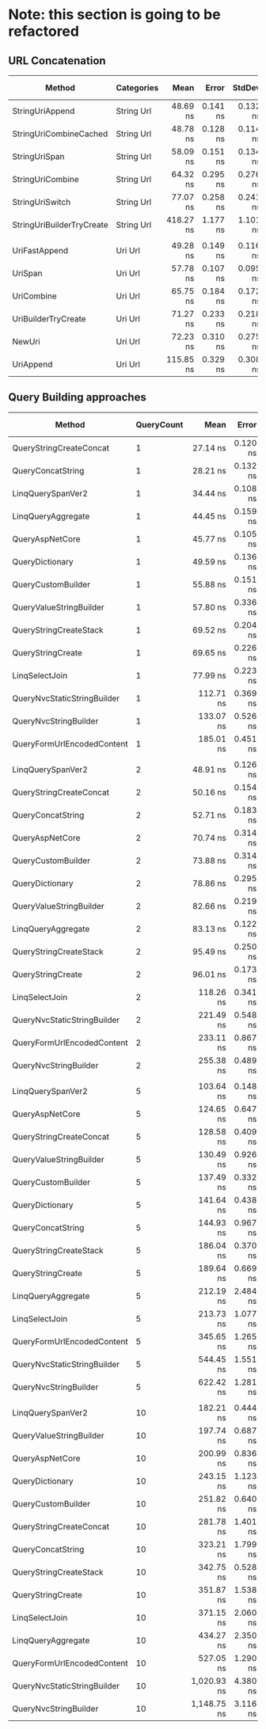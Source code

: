 # Note: this section is going to be refactored

<a name="url-concat"></a>
## URL Concatenation

| Method                    | Categories |      Mean |    Error |   StdDev |   StdErr |       Min |        Q1 |    Median |        Q3 |       Max |         Op/s | Ratio | RatioSD |   Gen0 | Allocated | Alloc Ratio |
|---------------------------|------------|----------:|---------:|---------:|---------:|----------:|----------:|----------:|----------:|----------:|-------------:|------:|--------:|-------:|----------:|------------:|
| StringUriAppend           | String Url |  48.69 ns | 0.141 ns | 0.132 ns | 0.034 ns |  48.33 ns |  48.65 ns |  48.70 ns |  48.76 ns |  48.89 ns | 20,537,221.6 |  0.84 |    0.00 | 0.0140 |     176 B |        0.69 |
| StringUriCombineCached    | String Url |  48.78 ns | 0.128 ns | 0.114 ns | 0.030 ns |  48.51 ns |  48.74 ns |  48.77 ns |  48.83 ns |  48.95 ns | 20,500,973.8 |  0.84 |    0.00 | 0.0140 |     176 B |        0.69 |
| StringUriSpan             | String Url |  58.09 ns | 0.151 ns | 0.134 ns | 0.036 ns |  57.79 ns |  58.01 ns |  58.11 ns |  58.19 ns |  58.27 ns | 17,215,833.9 |  1.00 |    0.00 | 0.0204 |     256 B |        1.00 |
| StringUriCombine          | String Url |  64.32 ns | 0.295 ns | 0.276 ns | 0.071 ns |  63.94 ns |  64.10 ns |  64.33 ns |  64.48 ns |  64.93 ns | 15,548,050.3 |  1.11 |    0.01 | 0.0185 |     232 B |        0.91 |
| StringUriSwitch           | String Url |  77.07 ns | 0.258 ns | 0.241 ns | 0.062 ns |  76.69 ns |  76.90 ns |  77.10 ns |  77.23 ns |  77.54 ns | 12,974,745.3 |  1.33 |    0.00 | 0.0185 |     232 B |        0.91 |
| StringUriBuilderTryCreate | String Url | 418.27 ns | 1.177 ns | 1.101 ns | 0.284 ns | 415.50 ns | 417.84 ns | 418.50 ns | 418.90 ns | 419.81 ns |  2,390,808.9 |  7.20 |    0.03 | 0.0668 |     840 B |        3.28 |
|                           |            |           |          |          |          |           |           |           |           |           |              |       |         |        |           |             |
| UriFastAppend             | Uri Url    |  49.28 ns | 0.149 ns | 0.116 ns | 0.034 ns |  49.05 ns |  49.24 ns |  49.33 ns |  49.35 ns |  49.37 ns | 20,294,202.5 |  0.68 |    0.00 | 0.0140 |     176 B |        1.29 |
| UriSpan                   | Uri Url    |  57.78 ns | 0.107 ns | 0.095 ns | 0.025 ns |  57.63 ns |  57.70 ns |  57.76 ns |  57.85 ns |  57.95 ns | 17,307,818.6 |  0.80 |    0.00 | 0.0204 |     256 B |        1.88 |
| UriCombine                | Uri Url    |  65.75 ns | 0.184 ns | 0.172 ns | 0.045 ns |  65.41 ns |  65.64 ns |  65.75 ns |  65.84 ns |  66.08 ns | 15,209,275.4 |  0.91 |    0.01 | 0.0185 |     232 B |        1.71 |
| UriBuilderTryCreate       | Uri Url    |  71.27 ns | 0.233 ns | 0.218 ns | 0.056 ns |  70.72 ns |  71.14 ns |  71.32 ns |  71.43 ns |  71.57 ns | 14,031,076.4 |  0.99 |    0.00 | 0.0153 |     192 B |        1.41 |
| NewUri                    | Uri Url    |  72.23 ns | 0.310 ns | 0.275 ns | 0.074 ns |  71.55 ns |  72.13 ns |  72.25 ns |  72.36 ns |  72.73 ns | 13,843,869.0 |  1.00 |    0.00 | 0.0107 |     136 B |        1.00 |
| UriAppend                 | Uri Url    | 115.85 ns | 0.329 ns | 0.308 ns | 0.079 ns | 114.95 ns | 115.76 ns | 115.85 ns | 116.05 ns | 116.18 ns |  8,631,925.8 |  1.60 |    0.01 | 0.0197 |     248 B |        1.82 |

<a name="query-builers"></a>
## Query Building approaches

| Method                      | QueryCount |        Mean |    Error |   StdDev |   StdErr |         Min |          Q1 |      Median |          Q3 |         Max |         Op/s | Ratio | RatioSD |   Gen0 | Allocated | Alloc Ratio |
|-----------------------------|------------|------------:|---------:|---------:|---------:|------------:|------------:|------------:|------------:|------------:|-------------:|------:|--------:|-------:|----------:|------------:|
| QueryStringCreateConcat     | 1          |    27.14 ns | 0.120 ns | 0.106 ns | 0.028 ns |    26.84 ns |    27.11 ns |    27.16 ns |    27.17 ns |    27.26 ns | 36,849,733.6 |  0.55 |    0.00 | 0.0102 |     128 B |        0.37 |
| QueryConcatString           | 1          |    28.21 ns | 0.132 ns | 0.117 ns | 0.031 ns |    27.92 ns |    28.19 ns |    28.21 ns |    28.28 ns |    28.42 ns | 35,449,076.8 |  0.57 |    0.00 | 0.0121 |     152 B |        0.44 |
| LinqQuerySpanVer2           | 1          |    34.44 ns | 0.108 ns | 0.101 ns | 0.026 ns |    34.14 ns |    34.40 ns |    34.48 ns |    34.50 ns |    34.54 ns | 29,033,207.2 |  0.69 |    0.00 | 0.0063 |      80 B |        0.23 |
| LinqQueryAggregate          | 1          |    44.45 ns | 0.159 ns | 0.149 ns | 0.038 ns |    44.18 ns |    44.34 ns |    44.40 ns |    44.59 ns |    44.64 ns | 22,497,118.8 |  0.90 |    0.00 | 0.0147 |     184 B |        0.53 |
| QueryAspNetCore             | 1          |    45.77 ns | 0.105 ns | 0.098 ns | 0.025 ns |    45.55 ns |    45.73 ns |    45.78 ns |    45.84 ns |    45.92 ns | 21,846,234.7 |  0.92 |    0.00 | 0.0185 |     232 B |        0.67 |
| QueryDictionary             | 1          |    49.59 ns | 0.136 ns | 0.127 ns | 0.033 ns |    49.43 ns |    49.46 ns |    49.59 ns |    49.66 ns |    49.86 ns | 20,165,867.0 |  1.00 |    0.00 | 0.0274 |     344 B |        1.00 |
| QueryCustomBuilder          | 1          |    55.88 ns | 0.151 ns | 0.126 ns | 0.035 ns |    55.51 ns |    55.87 ns |    55.91 ns |    55.96 ns |    55.99 ns | 17,895,559.6 |  1.13 |    0.00 | 0.0102 |     128 B |        0.37 |
| QueryValueStringBuilder     | 1          |    57.80 ns | 0.336 ns | 0.314 ns | 0.081 ns |    57.25 ns |    57.64 ns |    57.75 ns |    57.97 ns |    58.27 ns | 17,300,350.5 |  1.17 |    0.01 | 0.0101 |     128 B |        0.37 |
| QueryStringCreateStack      | 1          |    69.52 ns | 0.204 ns | 0.190 ns | 0.049 ns |    69.17 ns |    69.41 ns |    69.51 ns |    69.68 ns |    69.80 ns | 14,383,625.2 |  1.40 |    0.01 | 0.0107 |     136 B |        0.40 |
| QueryStringCreate           | 1          |    69.65 ns | 0.226 ns | 0.200 ns | 0.054 ns |    69.31 ns |    69.48 ns |    69.69 ns |    69.78 ns |    69.93 ns | 14,358,270.7 |  1.41 |    0.01 | 0.0107 |     136 B |        0.40 |
| LinqSelectJoin              | 1          |    77.99 ns | 0.223 ns | 0.197 ns | 0.053 ns |    77.48 ns |    77.90 ns |    78.01 ns |    78.07 ns |    78.31 ns | 12,822,911.2 |  1.57 |    0.01 | 0.0191 |     240 B |        0.70 |
| QueryNvcStaticStringBuilder | 1          |   112.71 ns | 0.369 ns | 0.346 ns | 0.089 ns |   112.23 ns |   112.49 ns |   112.56 ns |   112.94 ns |   113.37 ns |  8,872,545.7 |  2.27 |    0.01 | 0.0101 |     128 B |        0.37 |
| QueryNvcStringBuilder       | 1          |   133.07 ns | 0.526 ns | 0.492 ns | 0.127 ns |   131.95 ns |   132.68 ns |   133.30 ns |   133.41 ns |   133.57 ns |  7,515,078.2 |  2.68 |    0.01 | 0.0184 |     232 B |        0.67 |
| QueryFormUrlEncodedContent  | 1          |   185.01 ns | 0.451 ns | 0.422 ns | 0.109 ns |   184.33 ns |   184.73 ns |   184.96 ns |   185.24 ns |   185.88 ns |  5,405,186.8 |  3.73 |    0.01 | 0.0713 |     896 B |        2.60 |
|                             |            |             |          |          |          |             |             |             |             |             |              |       |         |        |           |             |
| LinqQuerySpanVer2           | 2          |    48.91 ns | 0.126 ns | 0.112 ns | 0.030 ns |    48.74 ns |    48.84 ns |    48.92 ns |    48.95 ns |    49.14 ns | 20,443,742.0 |  0.62 |    0.00 | 0.0083 |     104 B |        0.21 |
| QueryStringCreateConcat     | 2          |    50.16 ns | 0.154 ns | 0.129 ns | 0.036 ns |    49.84 ns |    50.14 ns |    50.18 ns |    50.24 ns |    50.37 ns | 19,934,784.4 |  0.64 |    0.00 | 0.0216 |     272 B |        0.54 |
| QueryConcatString           | 2          |    52.71 ns | 0.183 ns | 0.171 ns | 0.044 ns |    52.16 ns |    52.67 ns |    52.73 ns |    52.81 ns |    52.88 ns | 18,971,859.9 |  0.67 |    0.00 | 0.0255 |     320 B |        0.63 |
| QueryAspNetCore             | 2          |    70.74 ns | 0.314 ns | 0.279 ns | 0.074 ns |    70.16 ns |    70.61 ns |    70.71 ns |    70.86 ns |    71.22 ns | 14,136,856.0 |  0.90 |    0.00 | 0.0305 |     384 B |        0.76 |
| QueryCustomBuilder          | 2          |    73.88 ns | 0.314 ns | 0.294 ns | 0.076 ns |    73.14 ns |    73.77 ns |    73.85 ns |    74.10 ns |    74.29 ns | 13,535,051.6 |  0.94 |    0.00 | 0.0139 |     176 B |        0.35 |
| QueryDictionary             | 2          |    78.86 ns | 0.295 ns | 0.246 ns | 0.068 ns |    78.21 ns |    78.80 ns |    78.93 ns |    78.98 ns |    79.19 ns | 12,680,766.7 |  1.00 |    0.00 | 0.0401 |     504 B |        1.00 |
| QueryValueStringBuilder     | 2          |    82.66 ns | 0.219 ns | 0.204 ns | 0.053 ns |    82.03 ns |    82.63 ns |    82.69 ns |    82.78 ns |    82.88 ns | 12,097,845.7 |  1.05 |    0.00 | 0.0139 |     176 B |        0.35 |
| LinqQueryAggregate          | 2          |    83.13 ns | 0.122 ns | 0.108 ns | 0.029 ns |    83.01 ns |    83.06 ns |    83.08 ns |    83.13 ns |    83.36 ns | 12,030,055.8 |  1.05 |    0.00 | 0.0274 |     344 B |        0.68 |
| QueryStringCreateStack      | 2          |    95.49 ns | 0.250 ns | 0.234 ns | 0.060 ns |    95.07 ns |    95.36 ns |    95.44 ns |    95.68 ns |    95.85 ns | 10,472,416.6 |  1.21 |    0.01 | 0.0126 |     160 B |        0.32 |
| QueryStringCreate           | 2          |    96.01 ns | 0.173 ns | 0.154 ns | 0.041 ns |    95.66 ns |    95.93 ns |    96.01 ns |    96.12 ns |    96.30 ns | 10,415,438.8 |  1.22 |    0.00 | 0.0126 |     160 B |        0.32 |
| LinqSelectJoin              | 2          |   118.26 ns | 0.341 ns | 0.285 ns | 0.079 ns |   117.71 ns |   118.03 ns |   118.24 ns |   118.46 ns |   118.69 ns |  8,456,178.3 |  1.50 |    0.00 | 0.0305 |     384 B |        0.76 |
| QueryNvcStaticStringBuilder | 2          |   221.49 ns | 0.548 ns | 0.486 ns | 0.130 ns |   220.72 ns |   221.04 ns |   221.65 ns |   221.80 ns |   222.31 ns |  4,514,918.2 |  2.81 |    0.01 | 0.0138 |     176 B |        0.35 |
| QueryFormUrlEncodedContent  | 2          |   233.11 ns | 0.867 ns | 0.769 ns | 0.205 ns |   230.69 ns |   233.03 ns |   233.36 ns |   233.54 ns |   233.70 ns |  4,289,761.6 |  2.96 |    0.01 | 0.0865 |    1088 B |        2.16 |
| QueryNvcStringBuilder       | 2          |   255.38 ns | 0.489 ns | 0.408 ns | 0.113 ns |   254.77 ns |   255.04 ns |   255.38 ns |   255.83 ns |   255.94 ns |  3,915,708.2 |  3.24 |    0.01 | 0.0305 |     384 B |        0.76 |
|                             |            |             |          |          |          |             |             |             |             |             |              |       |         |        |           |             |
| LinqQuerySpanVer2           | 5          |   103.64 ns | 0.148 ns | 0.139 ns | 0.036 ns |   103.43 ns |   103.53 ns |   103.65 ns |   103.73 ns |   103.88 ns |  9,649,023.0 |  0.73 |    0.00 | 0.0139 |     176 B |        0.23 |
| QueryAspNetCore             | 5          |   124.65 ns | 0.647 ns | 0.606 ns | 0.156 ns |   123.03 ns |   124.42 ns |   124.63 ns |   125.09 ns |   125.44 ns |  8,022,650.0 |  0.88 |    0.00 | 0.0527 |     664 B |        0.86 |
| QueryStringCreateConcat     | 5          |   128.58 ns | 0.409 ns | 0.362 ns | 0.097 ns |   127.53 ns |   128.48 ns |   128.61 ns |   128.77 ns |   129.01 ns |  7,777,497.2 |  0.91 |    0.00 | 0.0675 |     848 B |        1.09 |
| QueryValueStringBuilder     | 5          |   130.49 ns | 0.926 ns | 0.866 ns | 0.224 ns |   128.62 ns |   130.31 ns |   130.57 ns |   131.03 ns |   131.94 ns |  7,663,236.0 |  0.92 |    0.01 | 0.0253 |     320 B |        0.41 |
| QueryCustomBuilder          | 5          |   137.49 ns | 0.332 ns | 0.311 ns | 0.080 ns |   136.59 ns |   137.40 ns |   137.48 ns |   137.73 ns |   137.80 ns |  7,273,265.4 |  0.97 |    0.00 | 0.0253 |     320 B |        0.41 |
| QueryDictionary             | 5          |   141.64 ns | 0.438 ns | 0.409 ns | 0.106 ns |   140.61 ns |   141.46 ns |   141.65 ns |   141.96 ns |   142.18 ns |  7,060,174.3 |  1.00 |    0.00 | 0.0618 |     776 B |        1.00 |
| QueryConcatString           | 5          |   144.93 ns | 0.967 ns | 0.807 ns | 0.224 ns |   142.91 ns |   144.96 ns |   145.15 ns |   145.28 ns |   145.99 ns |  6,899,806.7 |  1.02 |    0.01 | 0.0885 |    1112 B |        1.43 |
| QueryStringCreateStack      | 5          |   186.04 ns | 0.370 ns | 0.328 ns | 0.088 ns |   185.34 ns |   185.93 ns |   186.12 ns |   186.19 ns |   186.52 ns |  5,375,110.8 |  1.31 |    0.00 | 0.0184 |     232 B |        0.30 |
| QueryStringCreate           | 5          |   189.64 ns | 0.669 ns | 0.593 ns | 0.158 ns |   188.53 ns |   189.29 ns |   189.60 ns |   189.95 ns |   190.92 ns |  5,273,273.9 |  1.34 |    0.01 | 0.0184 |     232 B |        0.30 |
| LinqQueryAggregate          | 5          |   212.19 ns | 2.484 ns | 2.323 ns | 0.600 ns |   207.94 ns |   210.87 ns |   211.15 ns |   214.64 ns |   215.78 ns |  4,712,818.4 |  1.50 |    0.02 | 0.0770 |     968 B |        1.25 |
| LinqSelectJoin              | 5          |   213.73 ns | 1.077 ns | 1.008 ns | 0.260 ns |   211.22 ns |   213.15 ns |   213.67 ns |   214.54 ns |   215.18 ns |  4,678,853.1 |  1.51 |    0.01 | 0.0534 |     672 B |        0.87 |
| QueryFormUrlEncodedContent  | 5          |   345.65 ns | 1.265 ns | 1.184 ns | 0.306 ns |   342.71 ns |   344.75 ns |   345.93 ns |   346.34 ns |   347.25 ns |  2,893,089.8 |  2.44 |    0.01 | 0.1211 |    1520 B |        1.96 |
| QueryNvcStaticStringBuilder | 5          |   544.45 ns | 1.551 ns | 1.451 ns | 0.375 ns |   541.92 ns |   543.39 ns |   544.54 ns |   545.22 ns |   547.14 ns |  1,836,716.1 |  3.84 |    0.01 | 0.0248 |     320 B |        0.41 |
| QueryNvcStringBuilder       | 5          |   622.42 ns | 1.281 ns | 1.198 ns | 0.309 ns |   619.22 ns |   622.00 ns |   622.55 ns |   623.06 ns |   624.45 ns |  1,606,640.1 |  4.39 |    0.01 | 0.0525 |     664 B |        0.86 |
|                             |            |             |          |          |          |             |             |             |             |             |              |       |         |        |           |             |
| LinqQuerySpanVer2           | 10         |   182.21 ns | 0.444 ns | 0.394 ns | 0.105 ns |   181.11 ns |   182.12 ns |   182.25 ns |   182.39 ns |   182.74 ns |  5,488,104.5 |  0.75 |    0.00 | 0.0234 |     296 B |        0.24 |
| QueryValueStringBuilder     | 10         |   197.74 ns | 0.687 ns | 0.642 ns | 0.166 ns |   196.75 ns |   197.24 ns |   197.80 ns |   198.14 ns |   199.22 ns |  5,057,059.4 |  0.81 |    0.00 | 0.0446 |     560 B |        0.46 |
| QueryAspNetCore             | 10         |   200.99 ns | 0.836 ns | 0.742 ns | 0.198 ns |   199.06 ns |   200.69 ns |   201.06 ns |   201.40 ns |   202.23 ns |  4,975,476.4 |  0.83 |    0.00 | 0.0880 |    1104 B |        0.90 |
| QueryDictionary             | 10         |   243.15 ns | 1.123 ns | 1.050 ns | 0.271 ns |   240.90 ns |   242.68 ns |   243.07 ns |   243.67 ns |   245.04 ns |  4,112,710.0 |  1.00 |    0.00 | 0.0973 |    1224 B |        1.00 |
| QueryCustomBuilder          | 10         |   251.82 ns | 0.640 ns | 0.598 ns | 0.154 ns |   250.22 ns |   251.56 ns |   251.83 ns |   252.09 ns |   252.82 ns |  3,971,035.0 |  1.04 |    0.00 | 0.0443 |     560 B |        0.46 |
| QueryStringCreateConcat     | 10         |   281.78 ns | 1.401 ns | 1.311 ns | 0.338 ns |   277.48 ns |   281.61 ns |   282.23 ns |   282.41 ns |   283.03 ns |  3,548,831.1 |  1.16 |    0.00 | 0.1822 |    2288 B |        1.87 |
| QueryConcatString           | 10         |   323.21 ns | 1.799 ns | 1.683 ns | 0.435 ns |   317.75 ns |   322.84 ns |   323.38 ns |   324.14 ns |   324.74 ns |  3,093,920.5 |  1.33 |    0.01 | 0.2699 |    3392 B |        2.77 |
| QueryStringCreateStack      | 10         |   342.75 ns | 0.528 ns | 0.494 ns | 0.128 ns |   341.74 ns |   342.43 ns |   342.80 ns |   343.08 ns |   343.42 ns |  2,917,556.8 |  1.41 |    0.01 | 0.0277 |     352 B |        0.29 |
| QueryStringCreate           | 10         |   351.87 ns | 1.538 ns | 1.439 ns | 0.371 ns |   348.90 ns |   351.29 ns |   351.84 ns |   352.86 ns |   354.21 ns |  2,841,953.0 |  1.45 |    0.01 | 0.0277 |     352 B |        0.29 |
| LinqSelectJoin              | 10         |   371.15 ns | 2.060 ns | 1.927 ns | 0.498 ns |   367.87 ns |   369.69 ns |   371.14 ns |   372.16 ns |   374.71 ns |  2,694,332.9 |  1.53 |    0.01 | 0.0916 |    1152 B |        0.94 |
| LinqQueryAggregate          | 10         |   434.27 ns | 2.350 ns | 2.199 ns | 0.568 ns |   428.82 ns |   432.93 ns |   434.92 ns |   435.69 ns |   437.40 ns |  2,302,694.1 |  1.79 |    0.01 | 0.1979 |    2488 B |        2.03 |
| QueryFormUrlEncodedContent  | 10         |   527.05 ns | 1.290 ns | 1.206 ns | 0.311 ns |   524.67 ns |   526.51 ns |   527.14 ns |   527.85 ns |   529.34 ns |  1,897,353.8 |  2.17 |    0.01 | 0.1745 |    2192 B |        1.79 |
| QueryNvcStaticStringBuilder | 10         | 1,020.93 ns | 4.380 ns | 3.882 ns | 1.038 ns | 1,013.56 ns | 1,017.78 ns | 1,021.42 ns | 1,024.34 ns | 1,026.43 ns |    979,503.7 |  4.20 |    0.02 | 0.0439 |     560 B |        0.46 |
| QueryNvcStringBuilder       | 10         | 1,148.75 ns | 3.116 ns | 2.762 ns | 0.738 ns | 1,144.72 ns | 1,146.41 ns | 1,149.24 ns | 1,151.39 ns | 1,152.04 ns |    870,508.9 |  4.72 |    0.02 | 0.0877 |    1104 B |        0.90 |

